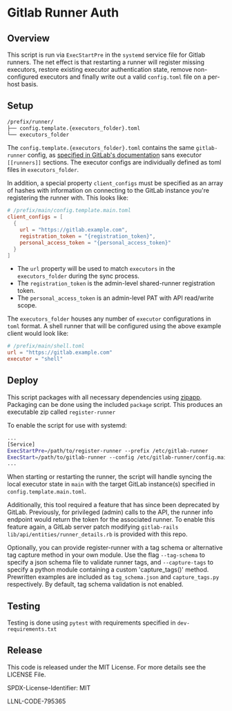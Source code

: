 # Gitlab Runner Auth

## Overview

This script is run via `ExecStartPre` in the `systemd` service file for Gitlab
runners. The net effect is that restarting a runner will register missing
executors, restore existing executor authentication state, remove non-configured
executors and finally write out a valid `config.toml` file on a per-host basis.

## Setup

```bash
/prefix/runner/
├── config.template.{executors_folder}.toml
└── executors_folder
```

The `config.template.{executors_folder}.toml` contains the same `gitlab-runner`
config, as [specified in GitLab's documentation](https://docs.gitlab.com/runner/configuration/advanced-configuration.html) sans executor `[[runners]]` sections.
The executor configs are individually defined as toml files in `executors_folder`.

In addition, a special property `client_configs` must be specified as an array
of hashes with information on connecting to the GitLab instance you're
registering the runner with. This looks like:

```toml
# /prefix/main/config.template.main.toml
client_configs = [
  {
    url = "https://gitlab.example.com",
    registration_token = "{registration_token}",
    personal_access_token = "{personal_access_token}"
  }
]
```

* The `url` property will be used to match `executors` in the `executors_folder`
during the sync process.
* The `registration_token` is the admin-level shared-runner registration token.
* The `personal_access_token` is an admin-level PAT with API read/write scope.

The `executors_folder` houses any number of `executor` configurations in `toml`
format. A shell runner that will be configured using the above example client
would look like:

```toml
# /prefix/main/shell.toml
url = "https://gitlab.example.com"
executor = "shell"
```

## Deploy

This script packages with all necessary dependencies using [zipapp](https://docs.python.org/3/library/zipapp.html).
Packaging can be done using the included `package` script. This produces an
executable zip called `register-runner`

To enable the script for use with systemd:

```bash
...
[Service]
ExecStartPre=/path/to/register-runner --prefix /etc/gitlab-runner
ExecStart=/path/to/gitlab-runner --config /etc/gitlab-runner/config.main.toml...
...
```

When starting or restarting the runner, the script will handle syncing the local
executor state in `main` with the target GitLab instance(s) specified in
`config.template.main.toml`.

Additionally, this tool required a feature that has since been deprecated by
GitLab. Previously, for privileged (admin) calls to the API, the runner info
endpoint would return the token for the associated runner. To enable this
feature again, a GitLab server patch modifying `gitlab-rails`
`lib/api/entities/runner_details.rb` is provided with this repo. 

Optionally, you can provide register-runner with a tag schema or alternative tag
capture method in your own module. Use the flag `--tag-schema` to specify a json
schema file to validate runner tags, and `--capture-tags` to specify a python module
containing a custom 'capture_tags()' method. Prewritten examples are included as 
`tag_schema.json` and `capture_tags.py` respectively. By default, tag schema validation 
is not enabled.

## Testing

Testing is done using `pytest` with requirements specified in `dev-requirements.txt`

## Release

This code is released under the MIT License.
For more details see the LICENSE File.

SPDX-License-Identifier: MIT

LLNL-CODE-795365
